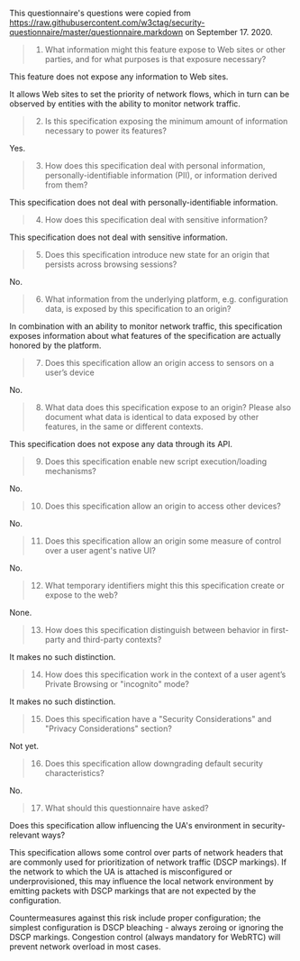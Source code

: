 This questionnaire's questions were copied from https://raw.githubusercontent.com/w3ctag/security-questionnaire/master/questionnaire.markdown on September 17. 2020.

> 01. What information might this feature expose to Web sites or other parties,
>     and for what purposes is that exposure necessary?

This feature does not expose any information to Web sites.

It allows Web sites to set the priority of network flows, which in turn can be observed by entities with the ability to monitor network traffic.

> 02. Is this specification exposing the minimum amount of information necessary
>     to power its features?

Yes.

> 03. How does this specification deal with personal information,
>     personally-identifiable information (PII), or information derived from
>     them?

This specification does not deal with personally-identifiable information.

> 04. How does this specification deal with sensitive information?

This specification does not deal with sensitive information.

> 05. Does this specification introduce new state for an origin that persists
>     across browsing sessions?

No.

> 06. What information from the underlying platform, e.g. configuration data, is
>     exposed by this specification to an origin?

In combination with an ability to monitor network traffic, this specification exposes information about what features of
the specification are actually honored by the platform.

> 07. Does this specification allow an origin access to sensors on a user’s
>     device

No.

> 08. What data does this specification expose to an origin?  Please also
>     document what data is identical to data exposed by other features, in the
>     same or different contexts.

This specification does not expose any data through its API.

> 09. Does this specification enable new script execution/loading mechanisms?

No.

> 10. Does this specification allow an origin to access other devices?

No.

> 11. Does this specification allow an origin some measure of control over a user
>     agent's native UI?

No.

> 12. What temporary identifiers might this this specification create or expose
>     to the web?

None.

> 13. How does this specification distinguish between behavior in first-party and
>     third-party contexts?

It makes no such distinction.

> 14. How does this specification work in the context of a user agent’s Private
>     Browsing or "incognito" mode?

It makes no such distinction.

> 15. Does this specification have a "Security Considerations" and "Privacy
>     Considerations" section?

Not yet.

> 16. Does this specification allow downgrading default security characteristics?

No.

> 17. What should this questionnaire have asked?

Does this specification allow influencing the UA's environment in security-relevant ways?

This specification allows some control over parts of network headers that are commonly used for
prioritization of network traffic (DSCP markings). If the network to which the UA is attached
is misconfigured or underprovisioned, this may influence the local network environment by emitting
packets with DSCP markings that are not expected by the configuration.

Countermeasures against this risk include proper configuration; the simplest configuration
is DSCP bleaching - always zeroing or ignoring the DSCP markings. Congestion control (always mandatory
for WebRTC) will prevent network overload in most cases.
